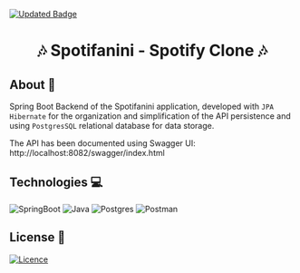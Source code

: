 [![Updated Badge](https://badges.pufler.dev/updated/MateusFS99/Spotifanini-SpringBoot)](https://github.com/MateusFS99/Spotifanini-SpringBoot/commits/main)

<h1 align="center">🎶 Spotifanini - Spotify Clone 🎶</h1>

## About 🎯

Spring Boot Backend of the Spotifanini application, developed with ``JPA Hibernate`` for the organization and simplification of the API persistence and using ``PostgresSQL`` relational database for data storage.

The API has been documented using Swagger UI: http://localhost:8082/swagger/index.html

## Technologies 💻

![SpringBoot](https://img.shields.io/badge/Spring-6DB33F?style=for-the-badge&logo=spring&logoColor=white)
![Java](https://img.shields.io/badge/Java-ED8B00?style=for-the-badge&logo=java&logoColor=white)
![Postgres](https://img.shields.io/badge/PostgreSQL-316192?style=for-the-badge&logo=postgresql&logoColor=white)
![Postman](https://img.shields.io/badge/postman-FF6C37?style=for-the-badge&logo=postman&logoColor=white)

## License 📝

[![Licence](https://img.shields.io/github/license/Ileriayo/markdown-badges?style=for-the-badge)](./LICENSE)
